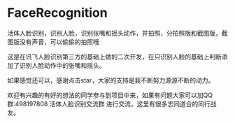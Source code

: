 # FaceRecognition
活体人脸识别，识别人脸，识别张嘴和摇头动作，并拍照，分拍照版和截图版，截图版没有声音，可以偷偷的拍照哦

这是在讯飞人脸识别第三方的基础上做的二次开发，在只识别人脸的基础上判断添加了识别人脸动作中的张嘴和摇头。

如果感觉还可以，感谢点击star，大家的支持是我不断努力源源不断的动力。

欢迎有兴趣的有好的想法的同学参与到项目中来，如果有问题大家可以加QQ群:498197808 活体人脸识别交流群 进行交流，这里有很多志同道合的同行战友。
